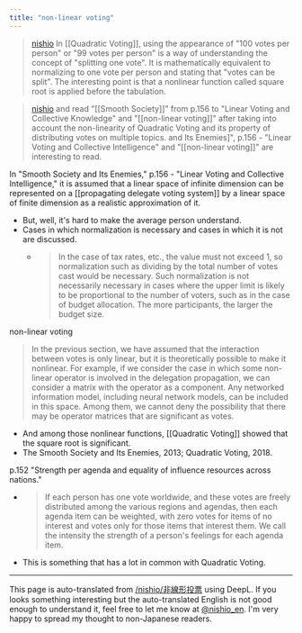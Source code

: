 ```yaml
---
title: "non-linear voting"
---
```


> [nishio](https://twitter.com/nishio/status/1677889617163440130) In [[Quadratic Voting]], using the appearance of "100 votes per person" or "99 votes per person" is a way of understanding the concept of "splitting one vote". It is mathematically equivalent to normalizing to one vote per person and stating that "votes can be split". The interesting point is that a nonlinear function called square root is applied before the tabulation.

> [nishio](https://twitter.com/nishio/status/1677890162444111878) and read "[[Smooth Society]]" from p.156 to "Linear Voting and Collective Knowledge" and "[[non-linear voting]]" after taking into account the non-linearity of Quadratic Voting and its property of distributing votes on multiple topics. and Its Enemies]", p.156 - "Linear Voting and Collective Intelligence" and "[[non-linear voting]]" are interesting to read.

In "Smooth Society and Its Enemies," p.156 - "Linear Voting and Collective Intelligence," it is assumed that a linear space of infinite dimension can be represented on a [[propagating delegate voting system]] by a linear space of finite dimension as a realistic approximation of it.
- But, well, it's hard to make the average person understand.
- Cases in which normalization is necessary and cases in which it is not are discussed.
    - > In the case of tax rates, etc., the value must not exceed 1, so normalization such as dividing by the total number of votes cast would be necessary. Such normalization is not necessarily necessary in cases where the upper limit is likely to be proportional to the number of voters, such as in the case of budget allocation. The more participants, the larger the budget size.

non-linear voting
> In the previous section, we have assumed that the interaction between votes is only linear, but it is theoretically possible to make it nonlinear. For example, if we consider the case in which some non-linear operator is involved in the delegation propagation, we can consider a matrix with the operator as a component. Any networked information model, including neural network models, can be included in this space. Among them, we cannot deny the possibility that there may be operator matrices that are significant as votes.
- And among those nonlinear functions, [[Quadratic Voting]] showed that the square root is significant.
- The Smooth Society and Its Enemies, 2013; Quadratic Voting, 2018.

p.152 "Strength per agenda and equality of influence resources across nations."
- > If each person has one vote worldwide, and these votes are freely distributed among the various regions and agendas, then each agenda item can be weighted, with zero votes for items of no interest and votes only for those items that interest them. We call the intensity the strength of a person's feelings for each agenda item.
- This is something that has a lot in common with Quadratic Voting.

---
This page is auto-translated from [/nishio/非線形投票](https://scrapbox.io/nishio/非線形投票) using DeepL. If you looks something interesting but the auto-translated English is not good enough to understand it, feel free to let me know at [@nishio_en](https://twitter.com/nishio_en). I'm very happy to spread my thought to non-Japanese readers.